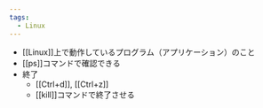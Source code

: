 ```yaml
---
tags:
  - Linux
---
```

- [[Linux]]上で動作しているプログラム（アプリケーション）のこと
- [[ps]]コマンドで確認できる
- 終了
	- [[Ctrl+d]], [[Ctrl+z]]
	- [[kill]]コマンドで終了させる